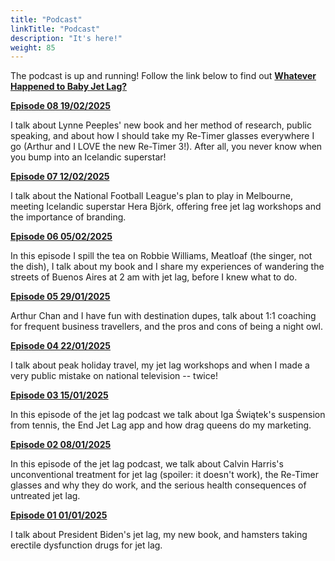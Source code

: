 ```yaml
---
title: "Podcast"
linkTitle: "Podcast"
description: "It's here!"
weight: 85
---
```


The podcast is up and running! Follow the link below to find out [**Whatever Happened to Baby Jet Lag?**](https://www.youtube.com/playlist?list=PL5qLroVCqm8iM8A0YjjyMmS6r_5Gmb67J)

[**Episode 08 19/02/2025**](https://www.youtube.com/watch?v=TGwBkn2-Cfg&list=PL5qLroVCqm8iM8A0YjjyMmS6r_5Gmb67J)

I talk about Lynne Peeples' new book and her method of research, public speaking, and about how I should take my Re-Timer glasses everywhere I go (Arthur and I LOVE the new Re-Timer 3!). After all, you never know when you bump into an Icelandic superstar!


[**Episode 07 12/02/2025**](https://www.youtube.com/watch?v=PPUhCaq-D8A&list=PL5qLroVCqm8iM8A0YjjyMmS6r_5Gmb67J)

I talk about the National Football League's plan to play in Melbourne, meeting Icelandic superstar Hera Björk, offering free jet lag workshops and the importance of branding.


[**Episode 06 05/02/2025**](https://www.youtube.com/watch?v=Ky5Wf99lpMo&list=PL5qLroVCqm8iM8A0YjjyMmS6r_5Gmb67J)

In this episode I spill the tea on Robbie Williams, Meatloaf (the singer, not the dish), I talk about my book and I share my experiences of wandering the streets of Buenos Aires at 2 am with jet lag, before I knew what to do.


[**Episode 05 29/01/2025**](https://www.youtube.com/watch?v=WLMSX5hYKOM&list=PL5qLroVCqm8iM8A0YjjyMmS6r_5Gmb67J)

Arthur Chan and I have fun with destination dupes, talk about 1:1 coaching for frequent business travellers, and the pros and cons of being a night owl.


[**Episode 04 22/01/2025**](https://www.youtube.com/watch?v=zwcYqDX34S8&list=PL5qLroVCqm8iM8A0YjjyMmS6r_5Gmb67J)

I talk about peak holiday travel, my jet lag workshops and when I made a very public mistake on national television -- twice!


[**Episode 03 15/01/2025**](https://www.youtube.com/watch?v=FckcscQ67Is&list=PL5qLroVCqm8iM8A0YjjyMmS6r_5Gmb67J)

In this episode of the jet lag podcast we talk about Iga Świątek's suspension from tennis, the End Jet Lag app and how drag queens do my marketing.


[**Episode 02 08/01/2025**](https://www.youtube.com/watch?v=F12fvgBoHmQ&list=PL5qLroVCqm8iM8A0YjjyMmS6r_5Gmb67J)

In this episode of the jet lag podcast, we talk about Calvin Harris's unconventional treatment for jet lag (spoiler: it doesn't work), the Re-Timer glasses and why they do work, and the serious health consequences of untreated jet lag.


[**Episode 01 01/01/2025**](https://www.youtube.com/watch?v=TOGWEQz2iPE&list=PL5qLroVCqm8iM8A0YjjyMmS6r_5Gmb67J)

I talk about President Biden's jet lag, my new book, and hamsters taking erectile dysfunction drugs for jet lag.

